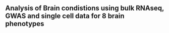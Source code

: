 ## Analysis of Brain condistions using bulk RNAseq, GWAS and single cell data for 8 brain phenotypes
